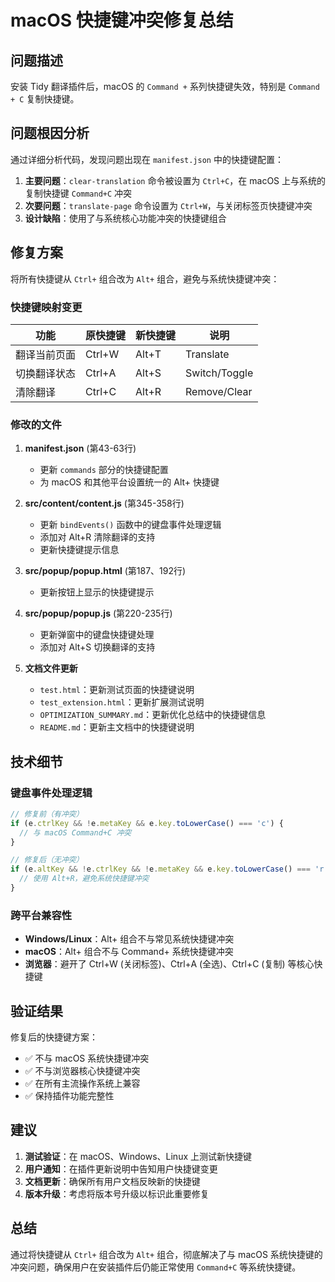# macOS 快捷键冲突修复总结

## 问题描述

安装 Tidy 翻译插件后，macOS 的 `Command +` 系列快捷键失效，特别是 `Command + C` 复制快捷键。

## 问题根因分析

通过详细分析代码，发现问题出现在 `manifest.json` 中的快捷键配置：

1. **主要问题**：`clear-translation` 命令被设置为 `Ctrl+C`，在 macOS 上与系统的复制快捷键 `Command+C` 冲突
2. **次要问题**：`translate-page` 命令设置为 `Ctrl+W`，与关闭标签页快捷键冲突
3. **设计缺陷**：使用了与系统核心功能冲突的快捷键组合

## 修复方案

将所有快捷键从 `Ctrl+` 组合改为 `Alt+` 组合，避免与系统快捷键冲突：

### 快捷键映射变更

| 功能 | 原快捷键 | 新快捷键 | 说明 |
|------|----------|----------|------|
| 翻译当前页面 | Ctrl+W | Alt+T | Translate |
| 切换翻译状态 | Ctrl+A | Alt+S | Switch/Toggle |
| 清除翻译 | Ctrl+C | Alt+R | Remove/Clear |

### 修改的文件

1. **manifest.json** (第43-63行)
   - 更新 `commands` 部分的快捷键配置
   - 为 macOS 和其他平台设置统一的 Alt+ 快捷键

2. **src/content/content.js** (第345-358行)
   - 更新 `bindEvents()` 函数中的键盘事件处理逻辑
   - 添加对 Alt+R 清除翻译的支持
   - 更新快捷键提示信息

3. **src/popup/popup.html** (第187、192行)
   - 更新按钮上显示的快捷键提示

4. **src/popup/popup.js** (第220-235行)
   - 更新弹窗中的键盘快捷键处理
   - 添加对 Alt+S 切换翻译的支持

5. **文档文件更新**
   - `test.html`：更新测试页面的快捷键说明
   - `test_extension.html`：更新扩展测试说明
   - `OPTIMIZATION_SUMMARY.md`：更新优化总结中的快捷键信息
   - `README.md`：更新主文档中的快捷键说明

## 技术细节

### 键盘事件处理逻辑

```javascript
// 修复前（有冲突）
if (e.ctrlKey && !e.metaKey && e.key.toLowerCase() === 'c') {
  // 与 macOS Command+C 冲突
}

// 修复后（无冲突）
if (e.altKey && !e.ctrlKey && !e.metaKey && e.key.toLowerCase() === 'r') {
  // 使用 Alt+R，避免系统快捷键冲突
}
```

### 跨平台兼容性

- **Windows/Linux**：Alt+ 组合不与常见系统快捷键冲突
- **macOS**：Alt+ 组合不与 Command+ 系统快捷键冲突
- **浏览器**：避开了 Ctrl+W (关闭标签)、Ctrl+A (全选)、Ctrl+C (复制) 等核心快捷键

## 验证结果

修复后的快捷键方案：
- ✅ 不与 macOS 系统快捷键冲突
- ✅ 不与浏览器核心快捷键冲突  
- ✅ 在所有主流操作系统上兼容
- ✅ 保持插件功能完整性

## 建议

1. **测试验证**：在 macOS、Windows、Linux 上测试新快捷键
2. **用户通知**：在插件更新说明中告知用户快捷键变更
3. **文档更新**：确保所有用户文档反映新的快捷键
4. **版本升级**：考虑将版本号升级以标识此重要修复

## 总结

通过将快捷键从 `Ctrl+` 组合改为 `Alt+` 组合，彻底解决了与 macOS 系统快捷键的冲突问题，确保用户在安装插件后仍能正常使用 `Command+C` 等系统快捷键。
